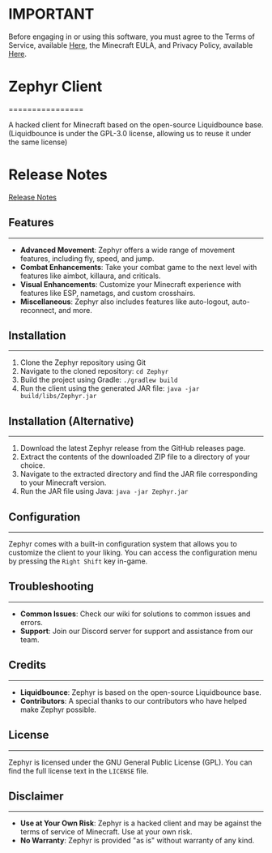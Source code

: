 # IMPORTANT
Before engaging in or using this software, you must agree to the Terms of Service, available [Here](/TermsOfService.md), the Minecraft EULA, and Privacy Policy, available [Here](/PrivacyPolicy.md).

# Zephyr Client
================

A hacked client for Minecraft based on the open-source Liquidbounce base. (Liquidbounce is under the GPL-3.0 license, allowing us to reuse it under the same license)

# Release Notes
[Release Notes](/releasenotes.md)

## Features
------------

*   **Advanced Movement**: Zephyr offers a wide range of movement features, including fly, speed, and jump.
*   **Combat Enhancements**: Take your combat game to the next level with features like aimbot, killaura, and criticals.
*   **Visual Enhancements**: Customize your Minecraft experience with features like ESP, nametags, and custom crosshairs.
*   **Miscellaneous**: Zephyr also includes features like auto-logout, auto-reconnect, and more.

## Installation
------------

1.  Clone the Zephyr repository using Git
2.  Navigate to the cloned repository: `cd Zephyr`
3.  Build the project using Gradle: `./gradlew build`
4.  Run the client using the generated JAR file: `java -jar build/libs/Zephyr.jar`

## Installation (Alternative)
------------------------------
1.  Download the latest Zephyr release from the GitHub releases page.
2.  Extract the contents of the downloaded ZIP file to a directory of your choice.
3.  Navigate to the extracted directory and find the JAR file corresponding to your Minecraft version.
4.  Run the JAR file using Java: `java -jar Zephyr.jar`

## Configuration
-------------

Zephyr comes with a built-in configuration system that allows you to customize the client to your liking. You can access the configuration menu by pressing the `Right Shift` key in-game.

## Troubleshooting
-------------

*   **Common Issues**: Check our wiki for solutions to common issues and errors.
*   **Support**: Join our Discord server for support and assistance from our team.

## Credits
--------

*   **Liquidbounce**: Zephyr is based on the open-source Liquidbounce base.
*   **Contributors**: A special thanks to our contributors who have helped make Zephyr possible.

## License
-------

Zephyr is licensed under the GNU General Public License (GPL). You can find the full license text in the `LICENSE` file.

## Disclaimer
------------

*   **Use at Your Own Risk**: Zephyr is a hacked client and may be against the terms of service of Minecraft. Use at your own risk.
*   **No Warranty**: Zephyr is provided "as is" without warranty of any kind.
